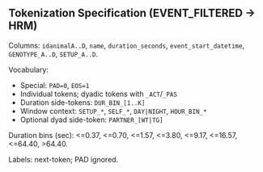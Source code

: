 ## Tokenization Specification (EVENT_FILTERED → HRM)

Columns: `idanimalA..D`, `name`, `duration_seconds`, `event_start_datetime`, `GENOTYPE_A..D`, `SETUP_A..D`.

Vocabulary:
- Special: `PAD=0`, `EOS=1`
- Individual tokens; dyadic tokens with `_ACT`/`_PAS`
- Duration side-tokens: `DUR_BIN_[1..K]`
- Window context: `SETUP_*`, `SELF_*`, `DAY|NIGHT`, `HOUR_BIN_*`
- Optional dyad side-token: `PARTNER_[WT|TG]`

Duration bins (sec): <=0.37, <=0.70, <=1.57, <=3.80, <=9.17, <=16.57, <=64.40, >64.40.

Labels: next-token; PAD ignored.

